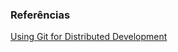 ### Referências

[Using Git for Distributed Development](https://www.coursera.org/learn/git-distributed-development/)